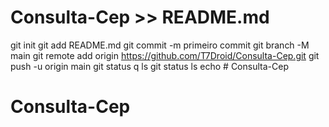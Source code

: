 # Consulta-Cep >> README.md
git init
git add README.md
git commit -m primeiro commit
git branch -M main
git remote add origin https://github.com/T7Droid/Consulta-Cep.git
git push -u origin main
git status
q
ls
git status
ls
echo # Consulta-Cep
# Consulta-Cep
